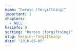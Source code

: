 ```yaml
---
name: "heroin (forgiftning)"
important: 1
chapters:  
  - NULL
hasinfo: 0
sorting: "heroin (forgiftning)"
slug: heroin--forgiftning-
date: "2016-06-05"
---
```



